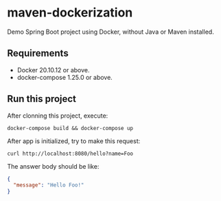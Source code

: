 # maven-dockerization
Demo Spring Boot project using Docker, without Java or Maven installed.

## Requirements

* Docker 20.10.12 or above.
* docker-compose 1.25.0 or above.

## Run this project

After clonning this project, execute:
```shell
docker-compose build && docker-compose up
```

After app is initialized, try to make this request:
```curl
curl http://localhost:8080/hello?name=Foo
``` 
The answer body should be like:
```json
{
  "message": "Hello Foo!"
}
```
